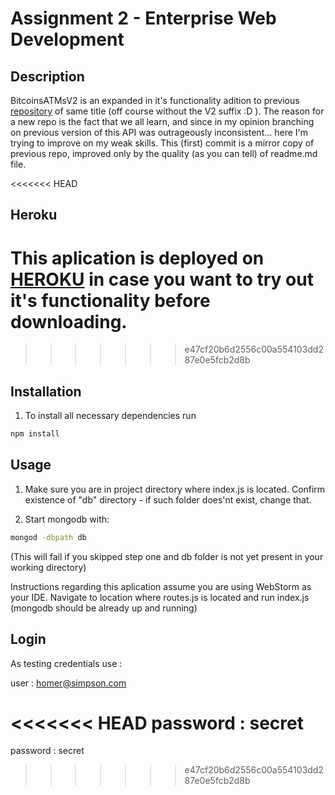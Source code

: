 # Assignment 2 - Enterprise Web Development

## Description

BitcoinsATMsV2 is an expanded in it's functionality adition to previous [repository](https://github.com/c4rt0/BitcoinATMs) of same title (off course without the V2 suffix :D ). The reason for a new repo is the fact that we all learn, and since in my opinion branching on previous version of this API was outrageously inconsistent... here I'm trying to improve on my weak skills.
This (first) commit is a mirror copy of previous repo, improved only by the quality (as you can tell) of readme.md file.

<<<<<<< HEAD
## Heroku 

This aplication is deployed on [HEROKU](https://bitcoin4tms.herokuapp.com/) in case you want to try out it's functionality before downloading.
=======
>>>>>>> e47cf20b6d2556c00a554103dd287e0e5fcb2d8b

## Installation

1. To install all necessary dependencies run  

```bash
npm install
```

## Usage


1. Make sure you are in project directory where index.js is located. Confirm existence of "db" directory - if such folder does'nt exist, change that.

2. Start mongodb with:

```bash
mongod -dbpath db
```

(This will fail if you skipped step one and db folder is not yet present in your working directory)

Instructions regarding this aplication assume you are using WebStorm as your IDE.
Navigate to location where routes.js is located and run index.js (mongodb should be already up and running)


## Login

As testing credentials use :

user : homer@simpson.com

<<<<<<< HEAD
password : secret
=======
password : secret
>>>>>>> e47cf20b6d2556c00a554103dd287e0e5fcb2d8b
